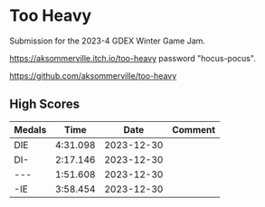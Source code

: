 # Too Heavy

Submission for the 2023-4 GDEX Winter Game Jam.

https://aksommerville.itch.io/too-heavy password "hocus-pocus".

https://github.com/aksommerville/too-heavy

## High Scores

| Medals | Time     | Date       | Comment |
|--------|----------|------------|---------|
| DIE    | 4:31.098 | 2023-12-30 | |
| DI-    | 2:17.146 | 2023-12-30 | |
| ---    | 1:51.608 | 2023-12-30 | |
| -IE    | 3:58.454 | 2023-12-30 | |
